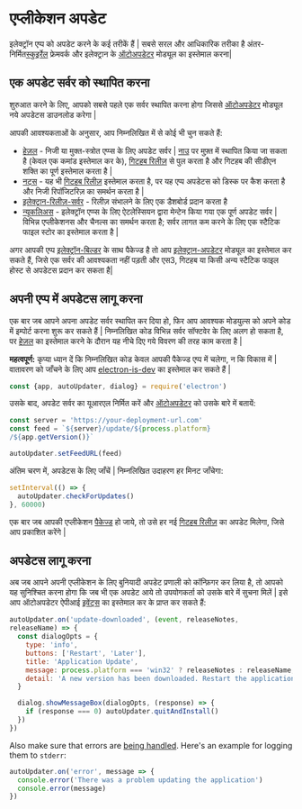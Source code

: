 # एप्लीकेशन अपडेट

इलेक्ट्रॉन एप्प को अपडेट करने के कई तरीकें हैं | सबसे सरल और आधिकारिक तरीका है अंतर-निर्मित[स्कुइर्रेल](https://github.com/Squirrel) फ्रेमवर्क और इलेक्ट्रान के [ऑटोअपडेटर](../api/auto-updater.md) मोड्यूल का इस्तेमाल करना|

## एक अपडेट सर्वर को स्थापित करना

शुरुआत करने के लिए, आपको सबसे पहले एक सर्वर स्थापित करना होगा जिससे [ऑटोअपडेटर](../api/auto-updater.md) मोड्यूल नये अपडेटस डाउनलोड करेगा |

आपकी आवश्यकताओं के अनुसार, आप निम्नलिखित में से कोई भी चुन सकते हैं:

- [हेज़ल](https://github.com/zeit/hazel) - निजी या मुक्त-स्त्रोत एप्प्स के लिए अपडेट सर्वर | [नाउ](https://zeit.co/now) पर मुफ़्त में स्थापित किया जा सकता है (केवल एक कमांड इस्तेमाल कर के), [गिटहब रिलीज़](https://help.github.com/articles/creating-releases/) से पुल करता है और गिटहब की सीडीएन शक्ति का पूर्ण इस्तेमाल करता है |
- [नट्स](https://github.com/GitbookIO/nuts) - यह भी [गिटहब रिलीज़](https://help.github.com/articles/creating-releases/) इस्तेमाल करता है, पर यह एप्प अपडेटस को डिस्क पर कैश करता है और निजी रिपॉजिटरिज़ का समर्थन करता है |
- [इलेक्ट्रान-रिलीज़-सर्वर](https://github.com/ArekSredzki/electron-release-server) - रिलीज़ संभालने के लिए एक डैशबोर्ड प्रदान करता है
- [न्यूकलिअस](https://github.com/atlassian/nucleus) - इलेक्ट्रॉन एप्प्स के लिए ऐटलेस्सियन द्वारा मेन्टेन किया गया एक पूर्ण अपडेट सर्वर | विभिन्न एप्लीकेशनस और चैनल्स का समर्थन करता है; सर्वर लागत कम करने के लिए एक स्टैटिक फाइल स्टोर का इस्तेमाल करता है |

अगर आपकी एप्प [इलेक्ट्रॉन-बिल्डर](https://github.com/electron-userland/electron-builder) के साथ पैकेज्ड है तो आप [इलेक्ट्रान-अपडेटर](https://www.electron.build/auto-update) मोड्यूल का इस्तेमाल कर सकते हैं, जिसे एक सर्वर की आवश्यकता नहीं पड़ती और एस3, गिटहब या किसी अन्य स्टैटिक फाइल होस्ट से अपडेटस प्रदान कर सकता है|

## अपनी एप्प में अपडेटस लागू करना

एक बार जब आपने अपना अपडेट सर्वर स्थापित कर दिया हो, फिर आप आवश्यक मोडयुल्स को अपने कोड में इम्पोर्ट करना शुरू कर सकते हैं | निम्नलिखित कोड विभिन्न सर्वर सॉफ्टवेर के लिए अलग हो सकता है, पर [हेज़ल](https://github.com/zeit/hazel) का इस्तेमाल करने के दौरान यह नीचे दिए गये विवरण की तरह काम करता है |

**महत्वपूर्ण:** कृप्या ध्यान दें कि निम्नलिखित कोड केवल आपकी पैकेज्ड एप्प में चलेगा, न कि विकास में | वातावरण को जाँचने के लिए आप [electron-is-dev](https://github.com/sindresorhus/electron-is-dev) का इस्तेमाल कर सकते हैं |

```js
const {app, autoUpdater, dialog} = require('electron')
```

उसके बाद, अपडेट सर्वर का यूआरएल निर्मित करें और [ऑटोअपडेटर](../api/auto-updater.md) को उसके बारे में बतायें:

```js
const server = 'https://your-deployment-url.com'
const feed = `${server}/update/${process.platform}
/${app.getVersion()}`

autoUpdater.setFeedURL(feed)
```

अंतिम चरण में, अपडेटस के लिए जाँचें | निम्नलिखित उदाहरण हर मिनट जाँचेगा:

```js
setInterval(() => {
  autoUpdater.checkForUpdates()
}, 60000)
```

एक बार जब आपकी एप्लीकेशन [पैकेज्ड](../tutorial/application-distribution.md) हो जाये, तो उसे हर नई [गिटहब रिलीज़](https://help.github.com/articles/creating-releases/) का अपडेट मिलेगा, जिसे आप प्रकाशित करेंगे |

## अपडेटस लागू करना

अब जब आपने अपनी एप्लीकेशन के लिए बुनियादी अपडेट प्रणाली को कॉन्फ़िगर कर लिया है, तो आपको यह सुनिश्चित करना होगा कि जब भी एक अपडेट आये तो उपयोगकर्ता को उसके बारे में सुचना मिलें | इसे आप ऑटोअपडेटर ऐपीआई [इवेंट्स](../api/auto-updater.md#events) का इस्तेमाल कर के प्राप्त कर सकते हैं:

```js
autoUpdater.on('update-downloaded', (event, releaseNotes,
releaseName) => {
  const dialogOpts = {
    type: 'info',
    buttons: ['Restart', 'Later'],
    title: 'Application Update',
    message: process.platform === 'win32' ? releaseNotes : releaseName,
    detail: 'A new version has been downloaded. Restart the application to apply the updates.'
  }

  dialog.showMessageBox(dialogOpts, (response) => {
    if (response === 0) autoUpdater.quitAndInstall()
  })
})
```

Also make sure that errors are [being handled](../api/auto-updater.md#event-error). Here's an example for logging them to `stderr`:

```js
autoUpdater.on('error', message => {
  console.error('There was a problem updating the application')
  console.error(message)
})
```